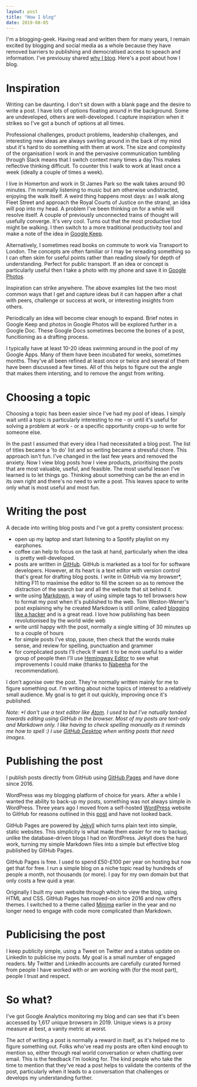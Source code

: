```yaml
---
layout: post
title: "How I blog"
date: 2019-08-05
---
```


I'm a blogging-geek. Having read and written them for many years, I remain excited by blogging and social media as a whole because they have removed barriers to publishing and democratised access to speach and information. I've previousy shared [why I blog](https://scottcolfer.com/2019/06/19/blogging-product-leader.html). Here's a post about how I blog.

# Inspiration

Writing can be daunting. I don't sit down with a blank page and the desire to write a post. I have lots of options floating around in the background. Some are undeveloped, others are well-developed. I capture inspiration when it strikes so I've got a bunch of options at all times.

Professional challenges, product problems, leadership challenges, and interesting new ideas are always swirling around in the back of my mind sbut it's hard to do something with them at work. The size and complexity of the organisation I work in and the pervasive communication tumbling through Slack means that I switch context many times a day.This makes reflective thinking difficult. To counter this I walk to work at least once a week (ideally a couple of times a week). 

I live in Homerton and work in St James Park so the walk takes around 90 minutes. I'm normally listening to music but am otherwise undistracted, enjoying the walk itself. A weird thing happens most days: as I walk along Fleet Street and approach the Royal Courts of Justice on the strand, an idea will pop into my head. A problem I've been thinking on for a while will resolve itself. A couple of previously unconnected trains of thought will usefully converge. It's very cool. Turns out that the most productive tool might be walking. I then switch to a more traditional productivity tool and make a note of the idea in [Google Keep](https://www.google.com/keep/). 

Alternatively, I sometimes read books on commute to work via Transport to London. The concepts are often familiar or I may be rereading something so I can often skim for useful points rather than reading slowly for depth of understanding. Perfect for public transport. If an idea or concept is particularly useful then I take a photo with my phone and save it in [Google Photos](https://www.google.com/photos/about/).

Inspiration can strike anywhere. The above examples list the two most common ways that I get and capture ideas but it can happen after a chat with peers, challenge or success at work, or interesting insights from others.

Periodically an idea will become clear enough to expand. Brief notes in Google Keep and photos in Google Photos will be explored further in a Google Doc. These Google Docs sometimes become the bones of a post, funcitioning as a drafting process.

I typically have at least 10-20 ideas swimming around in the pool of my Google Apps. Many of them have been incubated for weeks, sometimes months. They've all been refined at least once or twice and several of them have been discussed a few times. All of this helps to figure out the angle that makes them intersting, and to remove the angst from writing.

# Choosing a topic

Choosing a topic has been easier since I've had my pool of ideas. I simply wait until a topic is particularly interesting to me - or until it's useful for solving a problem at work - or a specific opportunity crops-up to write for someone else. 

In the past I assumed that every idea I had necessitated a blog post. The list of titles became a 'to do' list and so writing became a stressful chore. This approach isn't fun. I've changed in the last few years and removed the anxiety. Now I view blog posts how I view products, prioritising the posts that are most valuable, useful, and feasible. The most useful lesson I've learned is to let things go. Thinking about something can be the an end in its own right and there's no need to write a post. This leaves space to write only what is most useful and most fun.

# Writing the post

A decade into writing blog posts and I've got a pretty consistent process:

- open up my laptop and start listening to a Spotify playlist on my earphones.
- coffee can help to focus on the task at hand, particularly when the idea is pretty well-developed.
- posts are written in [GitHub](https://github.com/). GitHub is marketed as a tool for for software developers. However, at its heart is a text editor with version control that's great for drafting blog posts. I write in GitHub via my browser*, hitting F11 to maximise the editor to fill the screen so as to remove the distraction of the search bar and all the website that sit behind it.
- write using [Markdown](https://daringfireball.net/projects/markdown/), a way of using simple tags to tell browsers how to format my post when it's published to the web. Tom Weston-Wener's post explaining why he created Markdown is still online, called [blogging like a hacker](http://tom.preston-werner.com/2008/11/17/blogging-like-a-hacker.html) and is a great read. I love how publishing has been revolutionised by the world wide web
- write until happy with the post, normally a single sitting of 30 minutes up to a couple of hours
- for simple posts I've stop, pause, then check that the words make sense, and review for spelling, punctuation and grammer
- for complicated posts I'll check If want it to be more useful to a wider group of people then I'll use [Hemingway Editor](http://www.hemingwayapp.com/) to see what improvements I could make (thanks to [Nabeeha](https://twitter.com/Nabeeha_a) for the recommendation). 

I don't agonise over the post. They're normally written mainly for me to figure something out. I'm writing about niche topics of interest to a relatively small audience. My goal is to get it out quickly, improving once it's published.

 _Note: *I don't use a text editor like [Atom](https://atom.io/). I used to but I've natually tended towards editing using GitHub in the browser. Most of my posts are text-only and Markdown only. I like having to check spelling manually as it reminds me how to spell :) I use [GitHub Desktop](https://desktop.github.com/) when writing posts that need images._

# Publishing the post

I publish posts directly from GitHub using [GitHub Pages](https://pages.github.com/) and have done since 2016.

WordPress was my blogging platform of choice for years. After a while I wanted the ability to back-up my posts, something was not always simple in WordPress. Three years ago I moved from a self-hosted [WordPress](https://wordpress.org/) website to GitHub for reasons outlined in this [post](https://scottcolfer.com/2016/04/09/personal-site-github-pages-jekyll.html) and have not looked back. 

GitHub Pages are powered by [Jekyll](https://jekyllrb.com/) which turns plain text into simple, static websites. This simplicity is what made them easier for me to backup, unlike the database-driven blogs I had on WordPress. Jekyll does the hard work, turning my simple Markdown files into a simple but effective blog published by GitHub Pages. 

GitHub Pages is free. I used to spend £50-£100 per year on hosting but now get that for free. I run a simple blog on a niche topic read by hundreds of people a month, not thousands (or more). I pay for my own domain but that only costs a few quid a year. 

Originally I built my own website through which to view the blog, using HTML and CSS. GitHub Pages has moved-on since 2016 and now offers themes. I switched to a theme called [Minima](https://github.com/jekyll/minima) earlier in the year and no longer need to engage with code more complicated than Markdown. 

# Publicising the post

I keep publicity simple, using a Tweet on Twitter and a status update on LinkedIn to publicise my posts. My goal is a small number of engaged readers. My Twitter and LinkedIn accounts are carefully curated formed from people I have worked with or am working with (for the most part), people I trust and respect. 

# So what?

I've got Google Analytics monitoring my blog and can see that it's been accessed by 1,617 unique browsers in 2019. Unique views is a proxy measure at best, a vanity metric at worst. 

The act of writing a post is normally a reward in itself, as it's helped me to figure something out. Folks who've read my posts are often kind enough to mention so, either through real world conversation or when chatting over email. This is the feedback I'm looking for. The kind people who take the time to mention that they've read a post helps to validate the contents of the post, particularly when it leads to a conversation that challenges or develops my understanding further.
